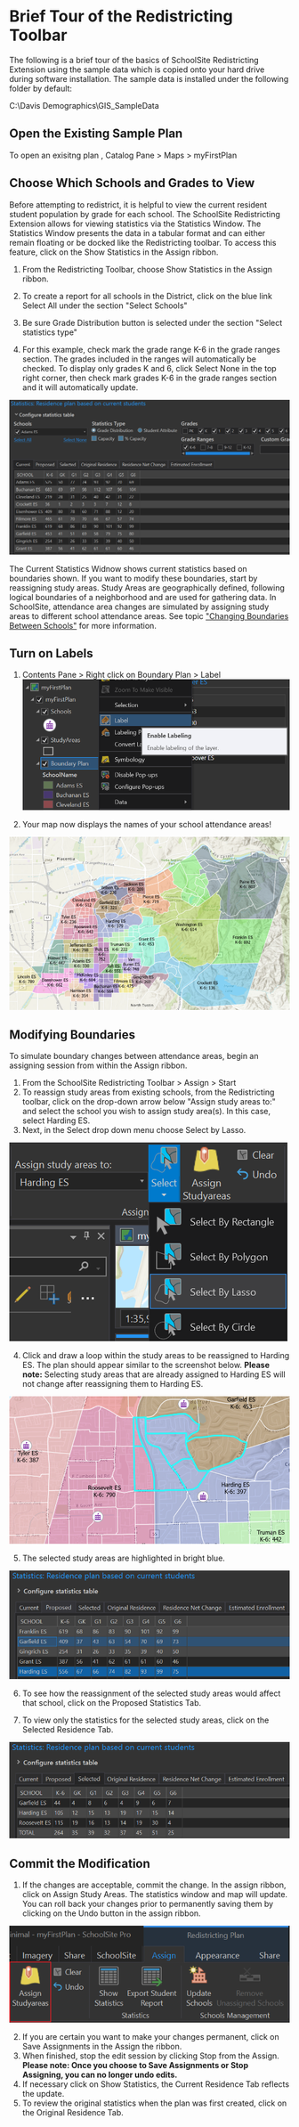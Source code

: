 # Brief Tour of the Redistricting Toolbar
The following is a brief tour of the basics of SchoolSite Redistricting Extension using the sample data which is copied onto your hard drive during software installation. The sample data is installed under the following folder by default:

C:\Davis Demographics\GIS_SampleData

## Open the Existing Sample Plan
To open an exisitng plan , Catalog Pane > Maps > myFirstPlan


## Choose Which Schools and Grades to View
Before attempting to redistrict, it is helpful to view the current resident student population by grade for each school. The SchoolSite Redistricting Extension allows for viewing statistics via the Statistics Window.  The Statistics Window presents the data in a tabular format and can either remain floating or be docked like the Redistricting toolbar. To access this feature, click on the Show Statistics in the Assign ribbon.


1. From the Redistricting Toolbar, choose Show Statistics in the Assign ribbon. 

2. To create a report for all schools in the District, click on the blue link Select All under the section "Select Schools"

3. Be sure Grade Distribution button is selected under the section "Select statistics type"

4. For this example, check mark the grade range K-6 in the grade ranges section. The grades included in the ranges will automatically be checked. To display only grades K and 6, click Select None in the top right corner, then check mark grades K-6 in the grade ranges section and it will automatically update.

![View Schools](viewSchools.png)

The Current Statistics Widnow shows current statistics based on boundaries shown.  If you want to modify these boundaries, start by reassigning study areas.  Study Areas are geographically defined, following logical boundaries of a neighborhood and are used for gathering data. In SchoolSite, attendance area changes are simulated by assigning study areas to different school attendance areas. See topic ["Changing Boundaries Between Schools"](redistricting/modifyPlans/changeBoundaries.md) for more information.

## Turn on Labels
1. Contents Pane > Right click on Boundary Plan > Label 
![label](label.png)

2. Your map now displays the names of your school attendance areas!

![label2](label2.png)

## Modifying Boundaries
To simulate boundary changes between attendance areas, begin an assigning session from within the Assign ribbon.

 

1. From the SchoolSite Redistricting Toolbar > Assign > Start 
2.  To reassign study areas from existing schools, from the Redistricting toolbar, click on the drop-down arrow below "Assign study areas to:" and select the school you wish to assign study area(s). In this case, select Harding ES.
3. Next, in the Select drop down menu choose Select by Lasso.
 
 ![selectLasso](selectLasso.png)
 
 4. Click and draw a loop within the study areas to be reassigned to Harding ES. The plan should appear similar to the screenshot below. **Please note:** Selecting study areas that are already assigned to Harding ES will not change after reassigning them to Harding ES. 
  
![hardingES](hardingES.png)

5. The selected study areas are highlighted in bright blue.  

![proposed](proposed.png)

6. To see how the reassignment of the selected study areas would affect that school, click on the Proposed Statistics Tab.  

7. To view only the statistics for the selected study areas, click on the Selected Residence Tab.

![selectedResidence](selectedResidence.png)

## Commit the Modification
1. If the changes are acceptable, commit the change. In the assign ribbon, click on Assign Study Areas. The statistics window and map will update.  You can roll back your changes prior to permanently saving them by clicking on the Undo button in the assign ribbon.

![assignStudyArea](assignStudyArea.png)

2. If you are certain you want to make your changes permanent, click on Save Assignments in the Assign the ribbon.
3. When finished, stop the edit session by clicking Stop from the Assign. **Please note: Once you choose to Save Assignments or Stop Assigning, you can no longer undo edits.**  
4. If necessary click on Show Statistics, the Current Residence Tab reflects the update.
5. To review the original statistics when the plan was first created, click on the Original Residence Tab.
 

